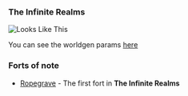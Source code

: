 ### The Infinite Realms

![Looks Like This](https://raw.githubusercontent.com/sshirokov/df-tales/master/The%20Infinite%20Realms/world-gen/world_map-region1-125--10081.bmp)

You can see the worldgen params [here](The%20Infinite%20Realms/world-gen/)

### Forts of note

  * [Ropegrave](The%20Infinite%20Realms/Ropegrave) - The first fort in **The Infinite Realms**
